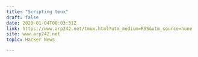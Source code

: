 ```yaml
---
title: "Scripting tmux"
draft: false
date: 2020-01-04T00:03:31Z
link: https://www.arp242.net/tmux.html?utm_medium=RSS&utm_source=hune
site: www.arp242.net
topic: Hacker News  

---
```

